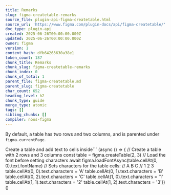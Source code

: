 ```yaml
---
title: Remarks
slug: figma-createtable-remarks
source_file: plugin-api-figma-createtable.html
source_url: 'https://www.figma.com/plugin-docs/api/figma-createtable/'
doc_type: plugin-api
created: 2025-06-26T00:00:00.000Z
updated: 2025-06-26T00:00:00.000Z
owner: figma
version: 1
content_hash: dfb64263630a38e1
token_count: 187
chunk_title: Remarks
chunk_slug: figma-createtable-remarks
chunk_index: 0
chunk_of_total: 1
parent_file: figma-createtable.md
parent_slug: figma-createtable
char_count: 652
heading_level: h2
chunk_type: guide
merge_type: atomic
tags: []
sibling_chunks: []
compiler: noos-figma
---
```


By default, a table has two rows and two columns, and is parented under `figma.currentPage`.

Create a table and add text to cells inside```
(async () => { // Create a table with 2 rows and 3 columns const table = figma.createTable(2, 3) // Load the font before setting characters await figma.loadFontAsync(table.cellAt(0, 0).text.fontName) // Sets characters for the table cells: // A B C // 1 2 3 table.cellAt(0, 0).text.characters = 'A' table.cellAt(0, 1).text.characters = 'B' table.cellAt(0, 2).text.characters = 'C' table.cellAt(1, 0).text.characters = '1' table.cellAt(1, 1).text.characters = '2' table.cellAt(1, 2).text.characters = '3'})()
```

